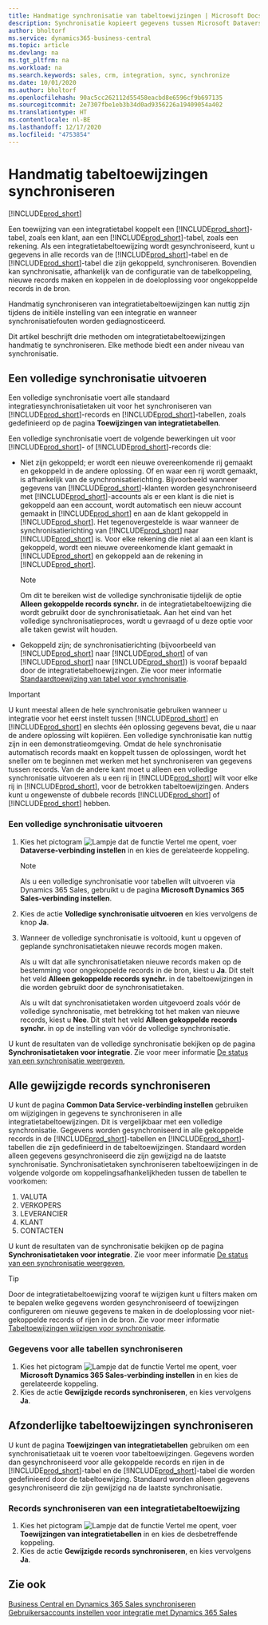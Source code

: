 ```yaml
---
title: Handmatige synchronisatie van tabeltoewijzingen | Microsoft Docs
description: Synchronisatie kopieert gegevens tussen Microsoft Dataverse-tabellen en Business Central en houdt de gegevens in beide systemen up-to-date.
author: bholtorf
ms.service: dynamics365-business-central
ms.topic: article
ms.devlang: na
ms.tgt_pltfrm: na
ms.workload: na
ms.search.keywords: sales, crm, integration, sync, synchronize
ms.date: 10/01/2020
ms.author: bholtorf
ms.openlocfilehash: 90ac5cc262112d55458eacbd8e6596cf9b697135
ms.sourcegitcommit: 2e7307fbe1eb3b34d0ad9356226a19409054a402
ms.translationtype: HT
ms.contentlocale: nl-BE
ms.lasthandoff: 12/17/2020
ms.locfileid: "4753854"
---
```

# <a name="manually-synchronize-table-mappings"></a>Handmatig tabeltoewijzingen synchroniseren
[!INCLUDE[prod_short](includes/cc_data_platform_banner.md)]

Een toewijzing van een integratietabel koppelt een [!INCLUDE[prod_short](includes/prod_short.md)]-tabel, zoals een klant, aan een [!INCLUDE[prod_short](includes/cds_long_md.md)]-tabel, zoals een rekening. Als een integratietabeltoewijzing wordt gesynchroniseerd, kunt u gegevens in alle records van de [!INCLUDE[prod_short](includes/prod_short.md)]-tabel en de [!INCLUDE[prod_short](includes/cds_long_md.md)]-tabel die zijn gekoppeld, synchroniseren. Bovendien kan synchronisatie, afhankelijk van de configuratie van de tabelkoppeling, nieuwe records maken en koppelen in de doeloplossing voor ongekoppelde records in de bron.  

Handmatig synchroniseren van integratietabeltoewijzingen kan nuttig zijn tijdens de initiële instelling van een integratie en wanneer synchronisatiefouten worden gediagnosticeerd.  

Dit artikel beschrijft drie methoden om integratietabeltoewijzingen handmatig te synchroniseren. Elke methode biedt een ander niveau van synchronisatie.

## <a name="run-a-full-synchronization"></a>Een volledige synchronisatie uitvoeren
Een volledige synchronisatie voert alle standaard integratiesynchronisatietaken uit voor het synchroniseren van [!INCLUDE[prod_short](includes/prod_short.md)]-records en [!INCLUDE[prod_short](includes/cds_long_md.md)]-tabellen, zoals gedefinieerd op de pagina **Toewijzingen van integratietabellen**. 

Een volledige synchronisatie voert de volgende bewerkingen uit voor [!INCLUDE[prod_short](includes/prod_short.md)]- of [!INCLUDE[prod_short](includes/cds_long_md.md)]-records die:

* Niet zijn gekoppeld; er wordt een nieuwe overeenkomende rij gemaakt en gekoppeld in de andere oplossing.
Of en waar een rij wordt gemaakt, is afhankelijk van de synchronisatierichting. Bijvoorbeeld wanneer gegevens van [!INCLUDE[prod_short](includes/prod_short.md)]-klanten worden gesynchroniseerd met [!INCLUDE[prod_short](includes/cds_long_md.md)]-accounts als er een klant is die niet is gekoppeld aan een account, wordt automatisch een nieuw account gemaakt in [!INCLUDE[prod_short](includes/cds_long_md.md)] en aan de klant gekoppeld in [!INCLUDE[prod_short](includes/prod_short.md)]. Het tegenovergestelde is waar wanneer de synchronisatierichting van [!INCLUDE[prod_short](includes/cds_long_md.md)] naar [!INCLUDE[prod_short](includes/prod_short.md)] is. Voor elke rekening die niet al aan een klant is gekoppeld, wordt een nieuwe overeenkomende klant gemaakt in [!INCLUDE[prod_short](includes/prod_short.md)] en gekoppeld aan de rekening in [!INCLUDE[prod_short](includes/cds_long_md.md)].  

     > [!NOTE]  
     >  Om dit te bereiken wist de volledige synchronisatie tijdelijk de optie **Alleen gekoppelde records synchr.** in de integratietabeltoewijzing die wordt gebruikt door de synchronisatietaak. Aan het eind van het volledige synchronisatieproces, wordt u gevraagd of u deze optie voor alle taken gewist wilt houden.  

* Gekoppeld zijn; de synchronisatierichting (bijvoorbeeld van [!INCLUDE[prod_short](includes/prod_short.md)] naar [!INCLUDE[prod_short](includes/cds_long_md.md)] of van [!INCLUDE[prod_short](includes/cds_long_md.md)] naar [!INCLUDE[prod_short](includes/prod_short.md)]) is vooraf bepaald door de integratietabeltoewijzingen. Zie voor meer informatie [Standaardtoewijzing van tabel voor synchronisatie](admin-synchronizing-business-central-and-sales.md#standard-table-mapping-for-synchronization).  

> [!IMPORTANT]  
>  U kunt meestal alleen de hele synchronisatie gebruiken wanneer u integratie voor het eerst instelt tussen [!INCLUDE[prod_short](includes/prod_short.md)] en [!INCLUDE[prod_short](includes/cds_long_md.md)] en slechts één oplossing gegevens bevat, die u naar de andere oplossing wilt kopiëren. Een volledige synchronisatie kan nuttig zijn in een demonstratieomgeving. Omdat de hele synchronisatie automatisch records maakt en koppelt tussen de oplossingen, wordt het sneller om te beginnen met werken met het synchroniseren van gegevens tussen records. Van de andere kant moet u alleen een volledige synchronisatie uitvoeren als u een rij in [!INCLUDE[prod_short](includes/prod_short.md)] wilt voor elke rij in [!INCLUDE[prod_short](includes/cds_long_md.md)], voor de betrokken tabeltoewijzingen. Anders kunt u ongewenste of dubbele records [!INCLUDE[prod_short](includes/prod_short.md)] of [!INCLUDE[prod_short](includes/cds_long_md.md)] hebben.  

### <a name="to-run-a-full-synchronization"></a>Een volledige synchronisatie uitvoeren  
1.  Kies het pictogram ![Lampje dat de functie Vertel me opent](media/ui-search/search_small.png "Vertel me wat u wilt doen"), voer **Dataverse-verbinding instellen** in en kies de gerelateerde koppeling.

    > [!NOTE]
    > Als u een volledige synchronisatie voor tabellen wilt uitvoeren via Dynamics 365 Sales, gebruikt u de pagina **Microsoft Dynamics 365 Sales-verbinding instellen**.

2.  Kies de actie **Volledige synchronisatie uitvoeren** en kies vervolgens de knop **Ja**.  
3.  Wanneer de volledige synchronisatie is voltooid, kunt u opgeven of geplande synchronisatietaken nieuwe records mogen maken.  

    Als u wilt dat alle synchronisatietaken nieuwe records maken op de bestemming voor ongekoppelde records in de bron, kiest u **Ja**. Dit stelt het veld **Alleen gekoppelde records synchr.** in de tabeltoewijzingen in die worden gebruikt door de synchronisatietaken.  

    Als u wilt dat synchronisatietaken worden uitgevoerd zoals vóór de volledige synchronisatie, met betrekking tot het maken van nieuwe records, kiest u **Nee**. Dit stelt het veld **Alleen gekoppelde records synchr.** in op de instelling van vóór de volledige synchronisatie.  

U kunt de resultaten van de volledige synchronisatie bekijken op de pagina **Synchronisatietaken voor integratie**. Zie voor meer informatie [De status van een synchronisatie weergeven](admin-how-to-view-synchronization-status.md),  

## <a name="synchronizing-all-modified-records"></a>Alle gewijzigde records synchroniseren
U kunt de pagina **Common Data Service-verbinding instellen** gebruiken om wijzigingen in gegevens te synchroniseren in alle integratietabeltoewijzingen. Dit is vergelijkbaar met een volledige synchronisatie. Gegevens worden gesynchroniseerd in alle gekoppelde records in de [!INCLUDE[prod_short](includes/prod_short.md)]-tabellen en [!INCLUDE[prod_short](includes/cds_long_md.md)]-tabellen die zijn gedefinieerd in de tabeltoewijzingen. Standaard worden alleen gegevens gesynchroniseerd die zijn gewijzigd na de laatste synchronisatie. Synchronisatietaken synchroniseren tabeltoewijzingen in de volgende volgorde om koppelingsafhankelijkheden tussen de tabellen te voorkomen:  

1.  VALUTA  
2.  VERKOPERS  
3.  LEVERANCIER  
4.  KLANT  
5.  CONTACTEN  

U kunt de resultaten van de synchronisatie bekijken op de pagina **Synchronisatietaken voor integratie**. Zie voor meer informatie [De status van een synchronisatie weergeven](admin-how-to-view-synchronization-status.md),  

> [!TIP]  
>  Door de integratietabeltoewijzing vooraf te wijzigen kunt u filters maken om te bepalen welke gegevens worden gesynchroniseerd of toewijzingen configureren om nieuwe gegevens te maken in de doeloplossing voor niet-gekoppelde records of rijen in de bron. Zie voor meer informatie [Tabeltoewijzingen wijzigen voor synchronisatie](admin-how-to-modify-table-mappings-for-synchronization.md).

### <a name="to-synchronize-data-for-all-tables"></a>Gegevens voor alle tabellen synchroniseren  
1.  Kies het pictogram ![Lampje dat de functie Vertel me opent](media/ui-search/search_small.png "Vertel me wat u wilt doen"), voer **Microsoft Dynamics 365 Sales-verbinding instellen** in en kies de gerelateerde koppeling.
2.  Kies de actie **Gewijzigde records synchroniseren**, en kies vervolgens **Ja**.  

## <a name="synchronize-individual-table-mappings"></a>Afzonderlijke tabeltoewijzingen synchroniseren
U kunt de pagina **Toewijzingen van integratietabellen** gebruiken om een synchronisatietaak uit te voeren voor tabeltoewijzingen. Gegevens worden dan gesynchroniseerd voor alle gekoppelde records en rijen in de [!INCLUDE[prod_short](includes/prod_short.md)]-tabel en de [!INCLUDE[prod_short](includes/cds_long_md.md)]-tabel die worden gedefinieerd door de tabeltoewijzing. Standaard worden alleen gegevens gesynchroniseerd die zijn gewijzigd na de laatste synchronisatie.  

### <a name="to-synchronize-records-of-an-integration-table-mapping"></a>Records synchroniseren van een integratietabeltoewijzing  
1.  Kies het pictogram ![Lampje dat de functie Vertel me opent](media/ui-search/search_small.png "Vertel me wat u wilt doen"), voer **Toewijzingen van integratietabellen** in en kies de desbetreffende koppeling.
2.  Kies de actie **Gewijzigde records synchroniseren**, en kies vervolgens **Ja**.  

## <a name="see-also"></a>Zie ook  
[Business Central en Dynamics 365 Sales synchroniseren](admin-synchronizing-business-central-and-sales.md)   
[Gebruikersaccounts instellen voor integratie met Dynamics 365 Sales](admin-setting-up-integration-with-dynamics-sales.md)   

